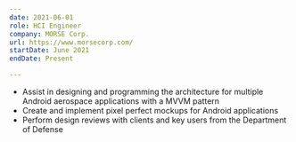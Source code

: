 ```yaml
---
date: 2021-06-01
role: HCI Engineer
company: MORSE Corp.
url: https://www.morsecorp.com/
startDate: June 2021
endDate: Present

---
```


- Assist in designing and programming the architecture for multiple Android aerospace applications with a MVVM pattern
- Create and implement pixel perfect mockups for Android applications
- Perform design reviews with clients and key users from the Department of Defense